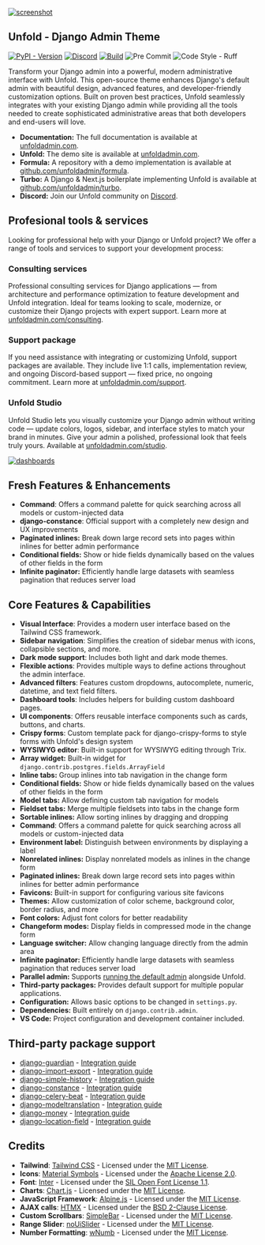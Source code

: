 [![screenshot](https://github.com/user-attachments/assets/8c2dc5c1-480b-49ad-bd2e-57369ca4e306)](https://unfoldadmin.com)

## Unfold - Django Admin Theme

[![PyPI - Version](https://img.shields.io/pypi/v/django-unfold.svg?style=for-the-badge)](https://pypi.org/project/django-unfold/)
[![Discord](https://img.shields.io/discord/1297493955231088650?style=for-the-badge&logo=discord&logoColor=%23ffffff&color=7289da)](https://discord.gg/9sQj9MEbNz)
[![Build](https://img.shields.io/github/actions/workflow/status/unfoldadmin/django-unfold/release.yml?style=for-the-badge)](https://github.com/unfoldadmin/django-unfold/actions?query=workflow%3Arelease)
![Pre Commit](https://img.shields.io/badge/pre--commit-enabled-brightgreen?logo=pre-commit&logoColor=white&style=for-the-badge)
![Code Style - Ruff](https://img.shields.io/badge/code%20style-ruff-30173D.svg?style=for-the-badge)

Transform your Django admin into a powerful, modern administrative interface with Unfold. This open-source theme enhances Django's default admin with beautiful design, advanced features, and developer-friendly customization options. Built on proven best practices, Unfold seamlessly integrates with your existing Django admin while providing all the tools needed to create sophisticated administrative areas that both developers and end-users will love.

- **Documentation:** The full documentation is available at [unfoldadmin.com](https://unfoldadmin.com?utm_medium=github&utm_source=unfold).
- **Unfold:** The demo site is available at [unfoldadmin.com](https://unfoldadmin.com?utm_medium=github&utm_source=unfold).
- **Formula:** A repository with a demo implementation is available at [github.com/unfoldadmin/formula](https://github.com/unfoldadmin/formula?utm_medium=github&utm_source=unfold).
- **Turbo:** A Django & Next.js boilerplate implementing Unfold is available at [github.com/unfoldadmin/turbo](https://github.com/unfoldadmin/turbo?utm_medium=github&utm_source=unfold).
- **Discord:** Join our Unfold community on [Discord](https://discord.gg/9sQj9MEbNz).

## Profesional tools & services

Looking for professional help with your Django or Unfold project? We offer a range of tools and services to support your development process:

### Consulting services

Professional consulting services for Django applications — from architecture and performance optimization to feature development and Unfold integration.
Ideal for teams looking to scale, modernize, or customize their Django projects with expert support. Learn more at [unfoldadmin.com/consulting](https://unfoldadmin.com/consulting/?utm_medium=github&utm_source=unfold).

### Support package

If you need assistance with integrating or customizing Unfold, support packages are available. They include live 1:1 calls, implementation review, and ongoing Discord-based support — fixed price, no ongoing commitment. Learn more at [unfoldadmin.com/support](https://unfoldadmin.com/support/?utm_medium=github&utm_source=unfold).

### Unfold Studio

Unfold Studio lets you visually customize your Django admin without writing code — update colors, logos, sidebar, and interface styles to match your brand in minutes. Give your admin a polished, professional look that feels truly yours. Available at [unfoldadmin.com/studio](https://unfoldadmin.com/studio).

[![dashboards](https://github.com/user-attachments/assets/7c3124ab-2f59-4254-9222-8a57970f51a6)](https://unfoldadmin.com/studio)


## Fresh Features & Enhancements

- **Command**: Offers a command palette for quick searching across all models or custom-injected data
- **django-constance**: Official support with a completely new design and UX improvements
- **Paginated inlines:** Break down large record sets into pages within inlines for better admin performance
- **Conditional fields:** Show or hide fields dynamically based on the values of other fields in the form
- **Infinite paginator:** Efficiently handle large datasets with seamless pagination that reduces server load

## Core Features & Capabilities

- **Visual Interface**: Provides a modern user interface based on the Tailwind CSS framework.
- **Sidebar navigation**: Simplifies the creation of sidebar menus with icons, collapsible sections, and more.
- **Dark mode support**: Includes both light and dark mode themes.
- **Flexible actions**: Provides multiple ways to define actions throughout the admin interface.
- **Advanced filters**: Features custom dropdowns, autocomplete, numeric, datetime, and text field filters.
- **Dashboard tools**: Includes helpers for building custom dashboard pages.
- **UI components**: Offers reusable interface components such as cards, buttons, and charts.
- **Crispy forms**: Custom template pack for django-crispy-forms to style forms with Unfold's design system
- **WYSIWYG editor**: Built-in support for WYSIWYG editing through Trix.
- **Array widget:** Built-in widget for `django.contrib.postgres.fields.ArrayField`
- **Inline tabs:** Group inlines into tab navigation in the change form
- **Conditional fields:** Show or hide fields dynamically based on the values of other fields in the form
- **Model tabs:** Allow defining custom tab navigation for models
- **Fieldset tabs:** Merge multiple fieldsets into tabs in the change form
- **Sortable inlines:** Allow sorting inlines by dragging and dropping
- **Command**: Offers a command palette for quick searching across all models or custom-injected data
- **Environment label:** Distinguish between environments by displaying a label
- **Nonrelated inlines:** Display nonrelated models as inlines in the change form
- **Paginated inlines:** Break down large record sets into pages within inlines for better admin performance
- **Favicons:** Built-in support for configuring various site favicons
- **Themes:** Allow customization of color scheme, background color, border radius, and more
- **Font colors:** Adjust font colors for better readability
- **Changeform modes:** Display fields in compressed mode in the change form
- **Language switcher:** Allow changing language directly from the admin area
- **Infinite paginator:** Efficiently handle large datasets with seamless pagination that reduces server load
- **Parallel admin:** Supports [running the default admin](https://unfoldadmin.com/blog/migrating-django-admin-unfold/?utm_medium=github&utm_source=unfold) alongside Unfold.
- **Third-party packages:** Provides default support for multiple popular applications.
- **Configuration:** Allows basic options to be changed in `settings.py`.
- **Dependencies:** Built entirely on `django.contrib.admin`.
- **VS Code:** Project configuration and development container included.

## Third-party package support

- [django-guardian](https://github.com/django-guardian/django-guardian) - [Integration guide](https://unfoldadmin.com/docs/integrations/django-guardian/)
- [django-import-export](https://github.com/django-import-export/django-import-export) - [Integration guide](https://unfoldadmin.com/docs/integrations/django-import-export/)
- [django-simple-history](https://github.com/jazzband/django-simple-history) - [Integration guide](https://unfoldadmin.com/docs/integrations/django-simple-history/)
- [django-constance](https://github.com/jazzband/django-constance) - [Integration guide](https://unfoldadmin.com/docs/integrations/django-constance/)
- [django-celery-beat](https://github.com/celery/django-celery-beat) - [Integration guide](https://unfoldadmin.com/docs/integrations/django-celery-beat/)
- [django-modeltranslation](https://github.com/deschler/django-modeltranslation) - [Integration guide](https://unfoldadmin.com/docs/integrations/django-modeltranslation/)
- [django-money](https://github.com/django-money/django-money) - [Integration guide](https://unfoldadmin.com/docs/integrations/django-money/)
- [django-location-field](https://github.com/caioariede/django-location-field) - [Integration guide](https://unfoldadmin.com/docs/integrations/django-location-field/)

## Credits

- **Tailwind**: [Tailwind CSS](https://github.com/tailwindlabs/tailwindcss) - Licensed under the [MIT License](https://opensource.org/licenses/MIT).
- **Icons**: [Material Symbols](https://github.com/google/material-design-icons) - Licensed under the [Apache License 2.0](https://www.apache.org/licenses/LICENSE-2.0).
- **Font**: [Inter](https://github.com/rsms/inter) - Licensed under the [SIL Open Font License 1.1](https://scripts.sil.org/OFL).
- **Charts**: [Chart.js](https://github.com/chartjs/Chart.js) - Licensed under the [MIT License](https://opensource.org/licenses/MIT).
- **JavaScript Framework**: [Alpine.js](https://github.com/alpinejs/alpine) - Licensed under the [MIT License](https://opensource.org/licenses/MIT).
- **AJAX calls**: [HTMX](https://htmx.org/) - Licensed under the [BSD 2-Clause License](https://opensource.org/licenses/BSD-2-Clause).
- **Custom Scrollbars**: [SimpleBar](https://github.com/Grsmto/simplebar) - Licensed under the [MIT License](https://opensource.org/licenses/MIT).
- **Range Slider**: [noUiSlider](https://github.com/leongersen/noUiSlider) - Licensed under the [MIT License](https://opensource.org/licenses/MIT).
- **Number Formatting**: [wNumb](https://github.com/leongersen/wnumb) - Licensed under the [MIT License](https://opensource.org/licenses/MIT).
